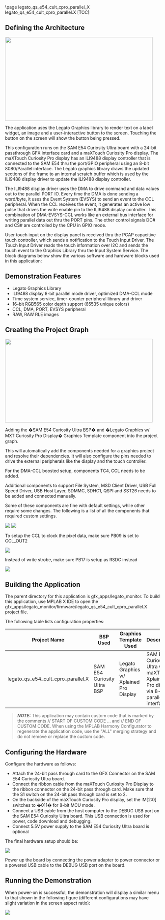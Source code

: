 \page legato_qs_e54_cult_cpro_parallel_X legato_qs_e54_cult_cpro_parallel.X
[TOC]

## Defining the Architecture

<img src="legato_qs_e54_cult_cpro_parallel_arch.png" width="480" height="272" />


The application uses the Legato Graphics library to render text on a label widget, an image and a user-interactive button to the screen. Touching the button on the screen will show the button being pressed. 

This configuration runs on the SAM E54 Curiosity Ultra board with a 24-bit passthrough GFX interface card and a maXTouch Curiosity Pro display. The maXTouch Curiosity Pro display has an ILI9488 display controller that is connected to the SAM E54 thru the port/GPIO peripheral using an 8-bit 8080/Parallel interface. The Legato graphics library draws the updated sections of the frame to an internal scratch buffer which is used by the ILI9488 display driver to update the ILI9488 display controller. 

The ILI9488 display driver uses the DMA to drive command and data values out to the parallel PORT IO. Every time the DMA is done sending a word/byte, it uses the Event System (EVSYS) to send an event to the CCL peripheral. When the CCL receives the event, it generates an active low pulse that drives the write enable pin to the ILI9488 display controller. This combination of DMA-EVSYS-CCL works like an external bus interface for writing parallel data out thru the PORT pins. The other control signals DC# and CS# are controlled by the CPU in GPIO mode. 

User touch input on the display panel is received thru the PCAP capacitive touch controller, which sends a notification to the Touch Input Driver. The Touch Input Driver reads the touch information over I2C and sends the touch event to the Graphics Library thru the Input System Service.
The block diagrams below show the various software and hardware blocks used in this application:  

## Demonstration Features 

* Legato Graphics Library 
* ILI9488 display 8-bit parallel mode driver, optimized DMA-CCL mode 
* Time system service, timer-counter peripheral library and driver 
* 16-bit RGB565 color depth support (65535 unique colors) 
* CCL, DMA, PORT, EVSYS peripheral 
* RAW, RAW RLE images 

## Creating the Project Graph

<img src="legato_qs_e54_cult_cpro_parallel_pg.png" width="480" height="272" />

Adding the �SAM E54 Curiosity Ultra BSP� and �Legato Graphics w/ MXT Curiosity Pro Display� Graphics Template component into the project graph. 

This will automatically add the components needed for a graphics project and resolve their dependencies. It will also configure the pins needed to drive the external peripherals like the display and the touch controller. 

For the DMA-CCL boosted setup, components TC4, CCL needs to be added. 

Additional components to support File System, MSD Client Driver, USB Full Speed Driver, USB Host Layer, SDMMC, SDHC1, QSPI and SST26 needs to be added and connected manually. 

Some of these components are fine with default settings, while other require some changes. The following is a list of all the components that required custom settings. 

<img src="legato_qs_e54_cult_cpro_parallel_pg1.png"  />

<img src="legato_qs_e54_cult_cpro_parallel_pg2.png"  />

To setup the CCL to clock the pixel data, make sure PB09 is set to CCL_OUT2 

<img src="legato_qs_e54_cult_cpro_parallel_pg3.png"  />

Instead of write strobe, make sure PB17 is setup as RSDC instead

<img src="legato_qs_e54_cult_cpro_parallel_pg4.png"  />

## Building the Application

The parent directory for this application is gfx_apps/legato_monitor. To build this application, use MPLAB X IDE to open the gfx_apps/legato_monitor/firmware/legato_qs_e54_cult_cpro_parallel.X project file. 

The following table lists configuration properties:

| Project Name  | BSP Used |Graphics Template Used | Description |
|---------------| ---------|---------------| ---------|
| legato_qs_e54_cult_cpro_parallel.X | SAM E54 Curiosity Ultra BSP | Legato Graphics w/ Xplained Pro Display | SAM E54 Curiosity Ultra w/ maXTouch Xplained Pro display via 8-bit parallel interface |

 
> **_NOTE:_**  This application may contain custom code that is marked by the comments // START OF CUSTOM CODE ... and // END OF CUSTOM CODE. When using the MPLAB Harmony Configurator to regenerate the application code, use the "ALL" merging strategy and do not remove or replace the custom code.

## Configuring the Hardware

Configure the hardware as follows: 

* Attach the 24-bit pass through card to the GFX Connector on the SAM E54 Curiosity Ultra board. 
* Connect the ribbon cable from the maXTouch Curiosity Pro Display to the ribbon connector on the 24-bit pass through card. Make sure that the S1 switch on the 24-bit pass through card is set to 2. 
* On the backside of the maXTouch Curiosity Pro display, set the IM[2:0] switches to �011� for 8-bit MCU mode. 
* Connect a USB cable from the host computer to the DEBUG USB port on the SAM E54 Curiosity Ultra board. This USB connection is used for power, code download and debugging. 
* Connect 5.5V power supply to the SAM E54 Curiosity Ultra board is optional  

The final hardware setup should be: 

<img src="legato_qs_e54_cult_cpro_parallel_conf1.png"  />

Power up the board by connecting the power adapter to power connector or a powered USB cable to the DEBUG USB port on the board. 

## Running the Demonstration

When power-on is successful, the demonstration will display a similar menu to that shown in the following figure (different configurations may have slight variation in the screen aspect ratio): 

<img src="legato_qs_e54_cu_cpro_spi_run1.png" />
